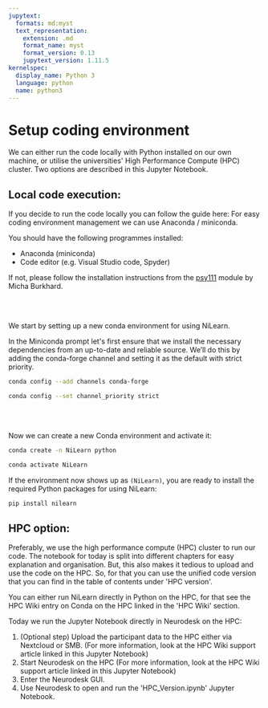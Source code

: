 ```yaml
---
jupytext:
  formats: md:myst
  text_representation:
    extension: .md
    format_name: myst
    format_version: 0.13
    jupytext_version: 1.11.5
kernelspec:
  display_name: Python 3
  language: python
  name: python3
---
```



# Setup coding environment

We can either run the code locally with Python installed on our own machine, or utilise the universities' High Performance Compute (HPC) cluster. Two options are described in this Jupyter Notebook.

## Local code execution:
If you decide to run the code locally you can follow the guide here:
For easy coding environment management we can use Anaconda / miniconda.

You should have the following programmes installed:

- Anaconda (miniconda)
- Code editor (e.g. Visual Studio code, Spyder)

If not, please follow the installation instructions from the [psy111](https://mibur1.github.io/psy111/book/introduction/1_Setup/0_Introduction.html) module by Micha Burkhard.

<br >
<br >

We start by setting up a new conda environment for using NiLearn. 

In the Miniconda prompt let's first ensure that we install the necessary dependencies from an up-to-date and reliable source. We’ll do this by adding the conda-forge channel and setting it as the default with strict priority.

```bash
conda config --add channels conda-forge
```
```bash
conda config --set channel_priority strict
```

<br >
<br >

Now we can create a new Conda environment and activate it:


```bash
conda create -n NiLearn python
```
```bash
conda activate NiLearn
```

If the environment now shows up as `(NiLearn)`, you are ready to install the required Python packages for using NiLearn:

```bash
pip install nilearn
```

## HPC option:
Preferably, we use the high performance compute (HPC) cluster to run our code. The notebook for today is split into different chapters for easy explanation and organisation. But, this also makes it tedious to upload and use the code on the HPC. So, for that you can use the unified code version that you can find in the table of contents under 'HPC version'.

You can either run NiLearn directly in Python on the HPC, for that see the HPC Wiki entry on Conda on the HPC linked in the 'HPC Wiki' section.

Today we run the Jupyter Notebook directly in Neurodesk on the HPC:

1. (Optional step) Upload the participant data to the HPC either via Nextcloud or SMB. (For more information, look at the HPC Wiki support article linked in this Jupyter Notebook)
2. Start Neurodesk on the HPC (For more information, look at the HPC Wiki support article linked in this Jupyter Notebook)
3. Enter the Neurodesk GUI.
4. Use Neurodesk to open and run the 'HPC_Version.ipynb' Jupyter Notebook.